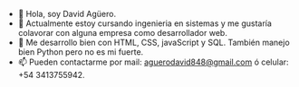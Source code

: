 - 👋 Hola, soy David Agüero.
- 🌱 Actualmente estoy cursando ingenieria en sistemas y me gustaría colavorar con alguna empresa como desarrollador web.
- 👀 Me desarrollo bien con HTML, CSS, javaScript y SQL. También manejo bien Python pero no es mi fuerte.
- 📫 Pueden contactarme por mail: aguerodavid848@gmail.com ó celular: +54 3413755942.
